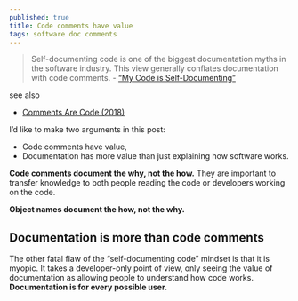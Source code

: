 ```yaml
---
published: true
title: Code comments have value
tags: software doc comments
---
```

> Self-documenting code is one of the biggest documentation myths in the software industry. This view generally conflates documentation with code comments. - [“My Code is Self-Documenting”](http://ericholscher.com/blog/2017/jan/27/code-is-self-documenting/)

see also
- [	Comments Are Code (2018)](https://news.ycombinator.com/item?id=39637554)

I’d like to make two arguments in this post:
- Code comments have value,
- Documentation has more value than just explaining how software works.

**Code comments document the why, not the how.** They are important to transfer knowledge to both people reading the code or developers working on the code.

**Object names document the how, not the why.**
 
## Documentation is more than code comments
The other fatal flaw of the “self-documenting code” mindset is that it is myopic. It takes a developer-only point of view, only seeing the value of documentation as allowing people to understand how code works. **Documentation is for every possible user.**
